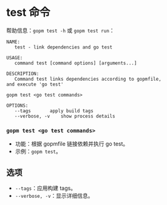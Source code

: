 test 命令
========

帮助信息：`gopm test -h` 或 `gopm test run`：

```
NAME:
   test - link dependencies and go test

USAGE:
   command test [command options] [arguments...]

DESCRIPTION:
   Command test links dependencies according to gopmfile,
and execute 'go test'

gopm test <go test commands>

OPTIONS:
   --tags 		apply build tags
   --verbose, -v	show process details
```
   
### `gopm test <go test commands>`

- 功能：根据 gopmfile 链接依赖并执行 go test。
- 示例：`gopm test`。

## 选项

- `--tags`：应用构建 tags。
- `--verbose, -v`：显示详细信息。
